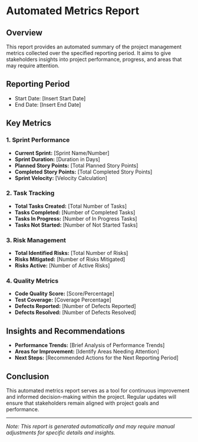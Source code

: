 # Automated Metrics Report

## Overview
This report provides an automated summary of the project management metrics collected over the specified reporting period. It aims to give stakeholders insights into project performance, progress, and areas that may require attention.

## Reporting Period
- Start Date: [Insert Start Date]
- End Date: [Insert End Date]

## Key Metrics

### 1. Sprint Performance
- **Current Sprint:** [Sprint Name/Number]
- **Sprint Duration:** [Duration in Days]
- **Planned Story Points:** [Total Planned Story Points]
- **Completed Story Points:** [Total Completed Story Points]
- **Sprint Velocity:** [Velocity Calculation]

### 2. Task Tracking
- **Total Tasks Created:** [Total Number of Tasks]
- **Tasks Completed:** [Number of Completed Tasks]
- **Tasks In Progress:** [Number of In Progress Tasks]
- **Tasks Not Started:** [Number of Not Started Tasks]

### 3. Risk Management
- **Total Identified Risks:** [Total Number of Risks]
- **Risks Mitigated:** [Number of Risks Mitigated]
- **Risks Active:** [Number of Active Risks]

### 4. Quality Metrics
- **Code Quality Score:** [Score/Percentage]
- **Test Coverage:** [Coverage Percentage]
- **Defects Reported:** [Number of Defects Reported]
- **Defects Resolved:** [Number of Defects Resolved]

## Insights and Recommendations
- **Performance Trends:** [Brief Analysis of Performance Trends]
- **Areas for Improvement:** [Identify Areas Needing Attention]
- **Next Steps:** [Recommended Actions for the Next Reporting Period]

## Conclusion
This automated metrics report serves as a tool for continuous improvement and informed decision-making within the project. Regular updates will ensure that stakeholders remain aligned with project goals and performance. 

---

*Note: This report is generated automatically and may require manual adjustments for specific details and insights.*